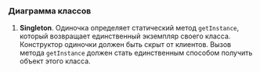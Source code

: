 ﻿### Диаграмма классов
1. **Singleton**. Одиночка определяет статический метод `getInstance`, который возвращает единственный экземпляр своего класса.
Конструктор одиночки должен быть скрыт от клиентов.
Вызов метода `getInstance` должен стать единственным способом получить объект этого класса.
